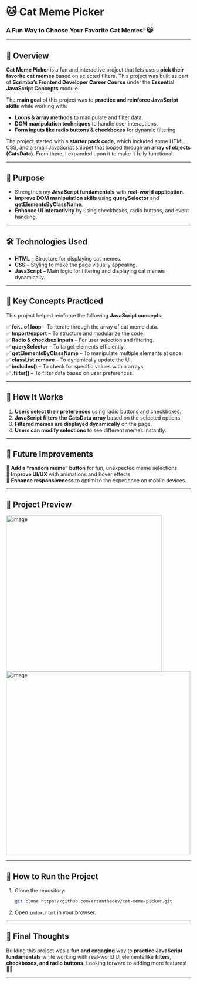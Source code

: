 # 🐱 Cat Meme Picker

### A Fun Way to Choose Your Favorite Cat Memes! 😹

---

## 📌 Overview

**Cat Meme Picker** is a fun and interactive project that lets users **pick their favorite cat memes** based on selected filters. This project was built as part of **Scrimba’s Frontend Developer Career Course** under the **Essential JavaScript Concepts** module.

The **main goal** of this project was to **practice and reinforce JavaScript skills** while working with:

- **Loops & array methods** to manipulate and filter data.
- **DOM manipulation techniques** to handle user interactions.
- **Form inputs like radio buttons & checkboxes** for dynamic filtering.

The project started with a **starter pack code**, which included some HTML, CSS, and a small JavaScript snippet that looped through an **array of objects (CatsData)**. From there, I expanded upon it to make it fully functional.

---

## 🎯 Purpose

- Strengthen my **JavaScript fundamentals** with **real-world application**.
- **Improve DOM manipulation skills** using **querySelector** and **getElementsByClassName**.
- **Enhance UI interactivity** by using checkboxes, radio buttons, and event handling.

---

## 🛠️ Technologies Used

- **HTML** – Structure for displaying cat memes.
- **CSS** – Styling to make the page visually appealing.
- **JavaScript** – Main logic for filtering and displaying cat memes dynamically.

---

## 🚀 Key Concepts Practiced

This project helped reinforce the following **JavaScript concepts**:

✅ **for...of loop** – To iterate through the array of cat meme data.  
✅ **Import/export** – To structure and modularize the code.  
✅ **Radio & checkbox inputs** – For user selection and filtering.  
✅ **querySelector** – To target elements efficiently.  
✅ **getElementsByClassName** – To manipulate multiple elements at once.  
✅ **classList.remove** – To dynamically update the UI.  
✅ **includes()** – To check for specific values within arrays.  
✅ **.filter()** – To filter data based on user preferences.

---

## 📌 How It Works

1. **Users select their preferences** using radio buttons and checkboxes.
2. **JavaScript filters the CatsData array** based on the selected options.
3. **Filtered memes are displayed dynamically** on the page.
4. **Users can modify selections** to see different memes instantly.

---

## 🔧 Future Improvements

🔹 **Add a “random meme” button** for fun, unexpected meme selections.  
🔹 **Improve UI/UX** with animations and hover effects.  
🔹 **Enhance responsiveness** to optimize the experience on mobile devices.

---

## 📸 Project Preview

<img width="425" alt="image" src="https://github.com/user-attachments/assets/6dbee03d-404c-44f6-aa67-6312bef73fcb" />
<img width="502" alt="image" src="https://github.com/user-attachments/assets/13241f38-891c-4897-9e0f-8ff60c85f061" />



---

## 📂 How to Run the Project

1. Clone the repository:
   ```bash
   git clone https://github.com/erzanthedev/cat-meme-picker.git
   ```
2. Open `index.html` in your browser.

---

## 🎉 Final Thoughts

Building this project was a **fun and engaging** way to **practice JavaScript fundamentals** while working with real-world UI elements like **filters, checkboxes, and radio buttons**. Looking forward to adding more features! 🚀😸

---

